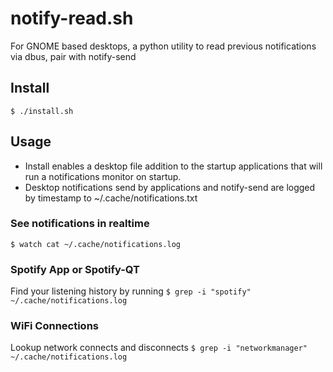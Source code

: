 # notify-read.sh
For GNOME based desktops, a python utility to read previous notifications via dbus, pair with notify-send

## Install
`$ ./install.sh`

## Usage
- Install enables a desktop file addition to the startup applications that will run a notifications monitor on startup.
- Desktop notifications send by applications and notify-send are logged by timestamp to ~/.cache/notifications.txt

### See notifications in realtime
`$ watch cat ~/.cache/notifications.log`

### Spotify App or Spotify-QT
Find your listening history by running
`$ grep -i "spotify" ~/.cache/notifications.log`

### WiFi Connections
Lookup network connects and disconnects
`$ grep -i "networkmanager" ~/.cache/notifications.log`
